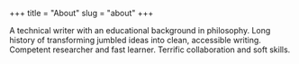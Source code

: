 +++
title = "About"
slug = "about"
+++

A technical writer with an educational background in philosophy. Long history of transforming jumbled ideas into clean, accessible writing.  Competent researcher and fast learner. Terrific collaboration and soft skills.  
